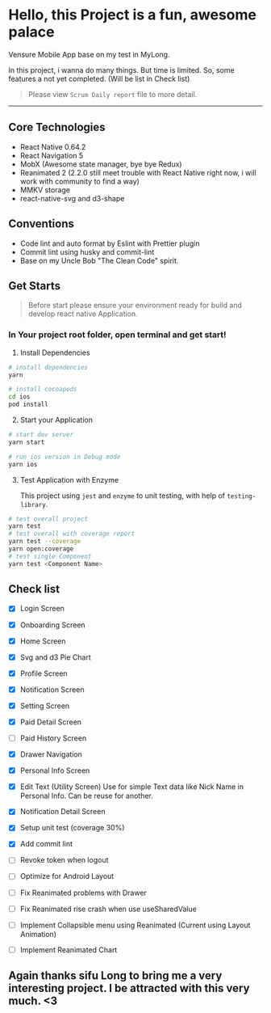 # Hello, this Project is a fun, awesome palace

Vensure Mobile App base on my test in MyLong.

In this project, i wanna do many things. But time is limited. So, some features a not yet completed. (Will be list in Check list)

> Please view `Scrum Daily report` file to more detail.


-----

## Core Technologies
- React Native 0.64.2
- React Navigation 5
- MobX (Awesome state manager, bye bye Redux)
- Reanimated 2 (2.2.0 still meet trouble with React Native right now, i will work with community to find a way)
- MMKV storage
- react-native-svg and d3-shape

## Conventions
- Code lint and auto format by Eslint with Prettier plugin
- Commit lint using husky and commit-lint
- Base on my Uncle Bob "The Clean Code" spirit.

## Get Starts


> Before start please ensure your environment ready for build and develop react native Application.
>


### In Your project root folder, open terminal and get start!

1. Install Dependencies
```bash
# install dependencies
yarn

# install cocoapods
cd ios
pod install
```

2. Start your Application
```bash
# start dev server
yarn start

# run ios version in Debug mode
yarn ios
```

3. Test Application with Enzyme

    This project using `jest` and `enzyme` to unit testing, with help of `testing-library`.
```bash
# test overall project
yarn test
# test overall with coverage report
yarn test --coverage
yarn open:coverage
# test single Component
yarn test <Component Name>
```

## Check list

- [x] Login Screen
- [x] Onboarding Screen
- [x] Home Screen
- [x] Svg and d3 Pie Chart
- [x] Profile Screen
- [x] Notification Screen
- [x] Setting Screen
- [x] Paid Detail Screen
- [ ] Paid History Screen
- [x] Drawer Navigation
- [x] Personal Info Screen
- [x] Edit Text (Utility Screen) Use for simple Text data like Nick Name in Personal Info. Can be reuse for another.
- [x] Notification Detail Screen
- [x] Setup unit test (coverage 30%)
- [x] Add commit lint
- [ ] Revoke token when logout
- [ ] Optimize for Android Layout
- [ ] Fix Reanimated problems with Drawer
- [ ] Fix Reanimated rise crash when use useSharedValue
- [ ] Implement Collapsible menu using Reanimated (Current using Layout Animation)
- [ ] Implement Reanimated Chart


## Again thanks sifu Long to bring me a very interesting project. I be attracted with this very much. <3

